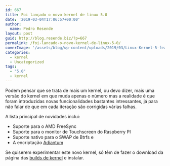 ```yaml
---
id: 667
title: Foi lançado o novo kernel de linux 5.0
date: '2019-03-04T17:06:57+00:00'
author: 
  name: Pedro Resende
layout: post
guid: http://blog.resende.biz/?p=667
permalink: /foi-lancado-o-novo-kernel-de-linux-5-0/
coverImage: '/assets/blog/wp-content/uploads/2019/03/Linux-Kernel-5-featured.jpg'
categories:
  - kernel
  - Uncategorized
tags:
  - "5.0"
  - kernel
---
```

Podem pensar que se trata de mais um kernel, ou devo dizer, mais uma versão do kernel em que muda apenas o número mas a realidade é que foram introduzidas novas funcionalidades bastantes intressantes, já para não falar de que em cada iteração são corrigidas várias falhas.

A lista principal de novidades inclui:

  * Suporte para o AMD FreeSync
  * Suporte para o monitor de Touchscreen do Raspberry PI
  * Suporte nativo para o SWAP de Btrfs e
  * A encriptação <a href="https://github.com/google/adiantum" target="_blank" rel="noopener noreferrer">Adiantum</a>

Se quiserem experimentar este novo kernel, só têm de fazer o download da página das [builds de kernel](http://blog.resende.biz/kernel-builds/) e instalar.